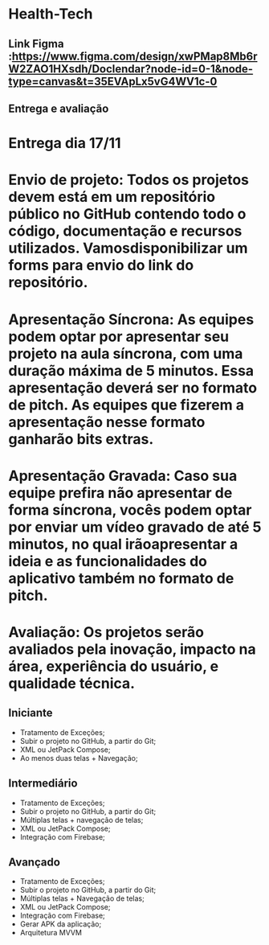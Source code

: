 ﻿# Health-Tech
## Link Figma :https://www.figma.com/design/xwPMap8Mb6rW2ZAO1HXsdh/Doclendar?node-id=0-1&node-type=canvas&t=35EVApLx5vG4WV1c-0
## Entrega e avaliação

# Entrega dia 17/11

# Envio de projeto: Todos os projetos devem está em um ​repositório público ​no GitHub contendo todo o código, ​documentação e recursos utilizados. ​Vamos ​disponibilizar um forms para envio do link do ​repositório.


# Apresentação Síncrona: As equipes podem optar por ​apresentar seu ​projeto na aula síncrona, com uma ​duração máxima de 5 minutos. Essa ​apresentação ​deverá ser no formato de pitch. As equipes ​que fizerem ​a apresentação nesse formato ganharão bits extras.


# Apresentação Gravada: Caso sua equipe prefira não ​apresentar de forma ​síncrona, vocês podem optar por ​enviar um vídeo gravado de até 5 ​minutos, no qual irão ​apresentar a ideia e as funcionalidades do aplicativo ​​também no formato de pitch.


# Avaliação: Os projetos serão avaliados pela inovação, ​impacto na área, experiência do usuário, e qualidade ​técnica.


## Iniciante

- Tratamento de Exceções;
- Subir o projeto no GitHub, a partir do Git;
- XML ou JetPack Compose;
- Ao menos duas telas + Navegação;

## Intermediário

- Tratamento de Exceções;
- Subir o projeto no GitHub, a partir do Git;
- Múltiplas telas + navegação de telas;
- XML ou JetPack Compose;
- Integração com Firebase;

## Avançado
- Tratamento de Exceções;
- Subir o projeto no GitHub, a partir do Git;
- Múltiplas telas + Navegação de telas;
- XML ou JetPack Compose;
- Integração com Firebase;
- Gerar APK da aplicação;
- Arquitetura MVVM
